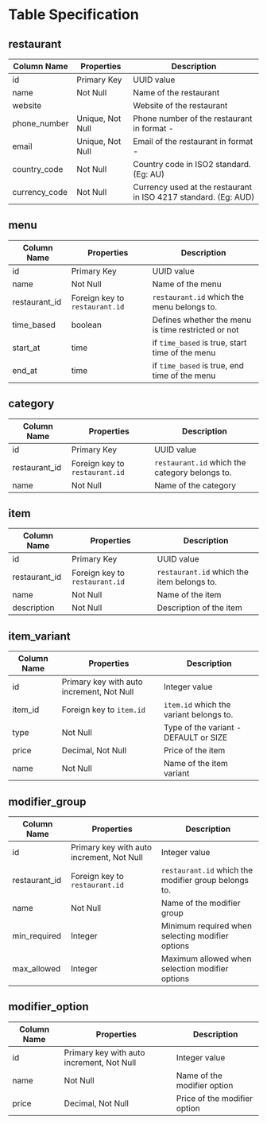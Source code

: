 # Table Specification

## restaurant

| Column Name   | Properties       | Description                                                     |
|---------------|------------------|-----------------------------------------------------------------|
| id            | Primary Key      | UUID value                                                      |
| name          | Not Null         | Name of the restaurant                                          |
| website       |                  | Website of the restaurant                                       |
| phone_number  | Unique, Not Null | Phone number of the restaurant in format -                      |
| email         | Unique, Not Null | Email of the restaurant in format -                             |
| country_code  | Not Null         | Country code in ISO2 standard. (Eg: AU)                         |
| currency_code | Not Null         | Currency used at the restaurant in ISO 4217 standard. (Eg: AUD) |

## menu

| Column Name   | Properties                     | Description                                        |
|---------------|--------------------------------|----------------------------------------------------|
| id            | Primary Key                    | UUID value                                         |
| name          | Not Null                       | Name of the menu                                   |
| restaurant_id | Foreign key to `restaurant.id` | `restaurant.id` which the menu belongs to.         |
| time_based    | boolean                        | Defines whether the menu is time restricted or not |
| start_at      | time                           | if `time_based` is true, start time of the menu    |
| end_at        | time                           | if `time_based` is true, end time of the menu      |

## category

| Column Name   | Properties                     | Description                                    |
|---------------|--------------------------------|------------------------------------------------|
| id            | Primary Key                    | UUID value                                     |
| restaurant_id | Foreign key to `restaurant.id` | `restaurant.id` which the category belongs to. |
| name          | Not Null                       | Name of the category                           |

## item

| Column Name   | Properties                     | Description                                |
|---------------|--------------------------------|--------------------------------------------|
| id            | Primary Key                    | UUID value                                 |
| restaurant_id | Foreign key to `restaurant.id` | `restaurant.id` which the item belongs to. |
| name          | Not Null                       | Name of the item                           |
| description   | Not Null                       | Description of the item                    |

## item_variant

| Column Name | Properties                                | Description                             |
|-------------|-------------------------------------------|-----------------------------------------|
| id          | Primary key with auto increment, Not Null | Integer value                           |
| item_id     | Foreign key to `item.id`                  | `item.id` which the variant belongs to. |
| type        | Not Null                                  | Type of the variant - DEFAULT or SIZE   |
| price       | Decimal, Not Null                         | Price of the item                       |
| name        | Not Null                                  | Name of the item variant                |

## modifier_group

| Column Name   | Properties                                | Description                                          |
|---------------|-------------------------------------------|------------------------------------------------------|
| id            | Primary key with auto increment, Not Null | Integer value                                        |
| restaurant_id | Foreign key to `restaurant.id`            | `restaurant.id` which the modifier group belongs to. |
| name          | Not Null                                  | Name of the modifier group                           |
| min_required  | Integer                                   | Minimum required when selecting modifier options     |
| max_allowed   | Integer                                   | Maximum allowed when selection modifier options      |

## modifier_option

| Column Name | Properties                                | Description                  |
|-------------|-------------------------------------------|------------------------------|
| id          | Primary key with auto increment, Not Null | Integer value                |
| name        | Not Null                                  | Name of the modifier option  |
| price       | Decimal, Not Null                         | Price of the modifier option |
